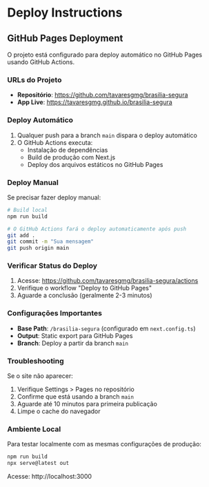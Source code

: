 # Deploy Instructions

## GitHub Pages Deployment

O projeto está configurado para deploy automático no GitHub Pages usando GitHub Actions.

### URLs do Projeto

- **Repositório**: https://github.com/tavaresgmg/brasilia-segura
- **App Live**: https://tavaresgmg.github.io/brasilia-segura

### Deploy Automático

1. Qualquer push para a branch `main` dispara o deploy automático
2. O GitHub Actions executa:
   - Instalação de dependências
   - Build de produção com Next.js
   - Deploy dos arquivos estáticos no GitHub Pages

### Deploy Manual

Se precisar fazer deploy manual:

```bash
# Build local
npm run build

# O GitHub Actions fará o deploy automaticamente após push
git add .
git commit -m "Sua mensagem"
git push origin main
```

### Verificar Status do Deploy

1. Acesse: https://github.com/tavaresgmg/brasilia-segura/actions
2. Verifique o workflow "Deploy to GitHub Pages"
3. Aguarde a conclusão (geralmente 2-3 minutos)

### Configurações Importantes

- **Base Path**: `/brasilia-segura` (configurado em `next.config.ts`)
- **Output**: Static export para GitHub Pages
- **Branch**: Deploy a partir da branch `main`

### Troubleshooting

Se o site não aparecer:
1. Verifique Settings > Pages no repositório
2. Confirme que está usando a branch `main`
3. Aguarde até 10 minutos para primeira publicação
4. Limpe o cache do navegador

### Ambiente Local

Para testar localmente com as mesmas configurações de produção:

```bash
npm run build
npx serve@latest out
```

Acesse: http://localhost:3000